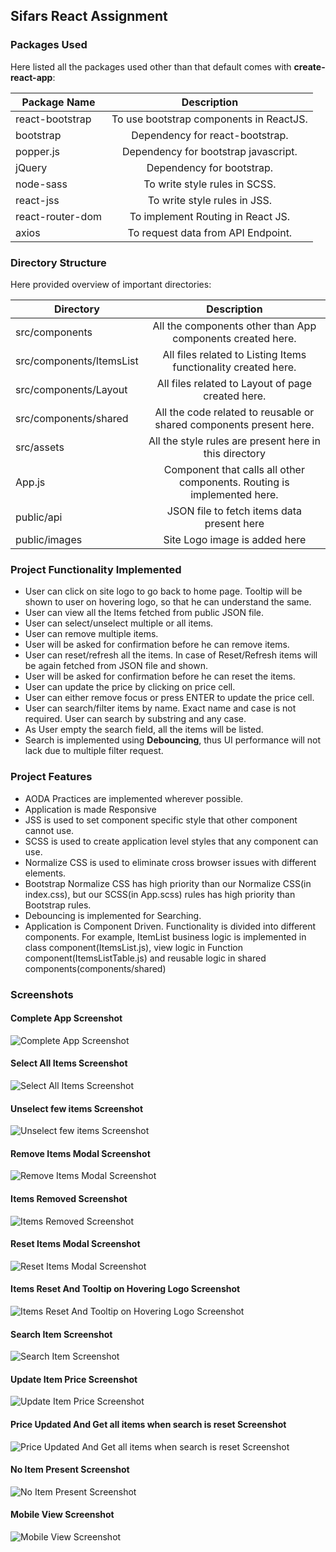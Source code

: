 ## Sifars React Assignment

### Packages Used

Here listed all the packages used other than that default comes with **create-react-app**:

| Package Name     |               Description               |
| ---------------- | :-------------------------------------: |
| react-bootstrap  | To use bootstrap components in ReactJS. |
| bootstrap        |     Dependency for react-bootstrap.     |
| popper.js        |  Dependency for bootstrap javascript.   |
| jQuery           |        Dependency for bootstrap.        |
| node-sass        |      To write style rules in SCSS.      |
| react-jss        |      To write style rules in JSS.       |
| react-router-dom |    To implement Routing in React JS.    |
| axios            |   To request data from API Endpoint.    |

### Directory Structure

Here provided overview of important directories:

| Directory                |                               Description                               |
| ------------------------ | :---------------------------------------------------------------------: |
| src/components           |       All the components other than App components created here.        |
| src/components/ItemsList |     All files related to Listing Items functionality created here.      |
| src/components/Layout    |            All files related to Layout of page created here.            |
| src/components/shared    |   All the code related to reusable or shared components present here.   |
| src/assets               |         All the style rules are present here in this directory          |
| App.js                   | Component that calls all other components. Routing is implemented here. |
| public/api               |               JSON file to fetch items data present here                |
| public/images            |                      Site Logo image is added here                      |

### Project Functionality Implemented

- User can click on site logo to go back to home page. Tooltip will be shown to user on hovering logo, so that he can understand the same.
- User can view all the Items fetched from public JSON file.
- User can select/unselect multiple or all items.
- User can remove multiple items.
- User will be asked for confirmation before he can remove items.
- User can reset/refresh all the items. In case of Reset/Refresh items will be again fetched from JSON file and shown.
- User will be asked for confirmation before he can reset the items.
- User can update the price by clicking on price cell.
- User can either remove focus or press ENTER to update the price cell.
- User can search/filter items by name. Exact name and case is not required. User can search by substring and any case.
- As User empty the search field, all the items will be listed.
- Search is implemented using **Debouncing**, thus UI performance will not lack due to multiple filter request.

### Project Features

- AODA Practices are implemented wherever possible.
- Application is made Responsive
- JSS is used to set component specific style that other component cannot use.
- SCSS is used to create application level styles that any component can use.
- Normalize CSS is used to eliminate cross browser issues with different elements.
- Bootstrap Normalize CSS has high priority than our Normalize CSS(in index.css), but our SCSS(in App.scss) rules has high priority than Bootstrap rules.
- Debouncing is implemented for Searching.
- Application is Component Driven. Functionality is divided into different components. For example, ItemList business logic is implemented in class component(ItemsList.js), view logic in Function component(ItemsListTable.js) and reusable logic in shared components(components/shared)

### Screenshots

#### Complete App Screenshot

![Complete App Screenshot](https://github.com/Yatin-Gupta/sifars-react-assignmat-yatin/blob/master/screenshots/1-complete-app.PNG)

#### Select All Items Screenshot

![Select All Items Screenshot](https://github.com/Yatin-Gupta/sifars-react-assignmat-yatin/blob/master/screenshots/2-select-all-items.PNG)

#### Unselect few items Screenshot

![Unselect few items Screenshot](https://github.com/Yatin-Gupta/sifars-react-assignmat-yatin/blob/master/screenshots/3-unselect-few-items.PNG)

#### Remove Items Modal Screenshot

![Remove Items Modal Screenshot](https://github.com/Yatin-Gupta/sifars-react-assignmat-yatin/blob/master/screenshots/4-remove-items-modal.PNG)

#### Items Removed Screenshot

![Items Removed Screenshot](https://github.com/Yatin-Gupta/sifars-react-assignmat-yatin/blob/master/screenshots/5-items-removed.PNG)

#### Reset Items Modal Screenshot

![Reset Items Modal Screenshot](https://github.com/Yatin-Gupta/sifars-react-assignmat-yatin/blob/master/screenshots/6-reset-items-modal.PNG)

#### Items Reset And Tooltip on Hovering Logo Screenshot

![Items Reset And Tooltip on Hovering Logo Screenshot](https://github.com/Yatin-Gupta/sifars-react-assignmat-yatin/blob/master/screenshots/7-items-reset-and-hover-on-logo.png)

#### Search Item Screenshot

![Search Item Screenshot](https://github.com/Yatin-Gupta/sifars-react-assignmat-yatin/blob/master/screenshots/8-search-item-7.PNG)

#### Update Item Price Screenshot

![Update Item Price Screenshot](https://github.com/Yatin-Gupta/sifars-react-assignmat-yatin/blob/master/screenshots/9-update-price-to-1500-of-item-7.png)

#### Price Updated And Get all items when search is reset Screenshot

![Price Updated And Get all items when search is reset Screenshot](https://github.com/Yatin-Gupta/sifars-react-assignmat-yatin/blob/master/screenshots/10-price-updated-and-get-all-items-on-empty-search.png)

#### No Item Present Screenshot

![No Item Present Screenshot](https://github.com/Yatin-Gupta/sifars-react-assignmat-yatin/blob/master/screenshots/11-no-item-present.PNG)

#### Mobile View Screenshot

![Mobile View Screenshot](https://github.com/Yatin-Gupta/sifars-react-assignmat-yatin/blob/master/screenshots/12-mobile_(iPhone%20X).png)
